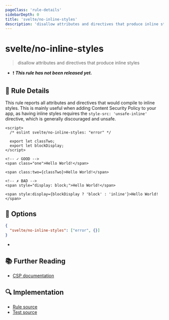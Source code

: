 ```yaml
---
pageClass: 'rule-details'
sidebarDepth: 0
title: 'svelte/no-inline-styles'
description: 'disallow attributes and directives that produce inline styles'
---
```


# svelte/no-inline-styles

> disallow attributes and directives that produce inline styles

- :exclamation: <badge text="This rule has not been released yet." vertical="middle" type="error"> **_This rule has not been released yet._** </badge>

## :book: Rule Details

This rule reports all attributes and directives that would compile to inline styles. This is mainly useful when adding Content Security Policy to your app, as having inline styles requires the `style-src: 'unsafe-inline'` directive, which is generally discouraged and unsafe.

<ESLintCodeBlock>

<!--eslint-skip-->

```svelte
<script>
  /* eslint svelte/no-inline-styles: "error" */

  export let classTwo;
  export let blockDisplay;
</script>

<!-- ✓ GOOD -->
<span class="one">Hello World!</span>

<span class:two={classTwo}>Hello World!</span>

<!-- ✗ BAD -->
<span style="display: block;">Hello World!</span>

<span style:display={blockDisplay ? 'block' : 'inline'}>Hello World!</span>
```

</ESLintCodeBlock>

## :wrench: Options

```json
{
  "svelte/no-inline-styles": ["error", {}]
}
```

-

## :books: Further Reading

- [CSP documentation](https://developer.mozilla.org/en-US/docs/Web/HTTP/CSP)

## :mag: Implementation

- [Rule source](https://github.com/sveltejs/eslint-plugin-svelte/blob/main/src/rules/no-inline-styles.ts)
- [Test source](https://github.com/sveltejs/eslint-plugin-svelte/blob/main/tests/src/rules/no-inline-styles.ts)
